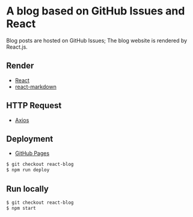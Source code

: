 # A blog based on GitHub Issues and React

Blog posts are hosted on GitHub Issues;
The blog website is rendered by React.js.

## Render

- [React](https://github.com/facebook/react)
- [react-markdown](https://github.com/remarkjs/react-markdown)

## HTTP Request

- [Axios](https://axios-http.com/)

## Deployment

- [GitHub Pages](https://create-react-app.dev/docs/deployment/#github-pages)

```bash
$ git checkout react-blog
$ npm run deploy
```

## Run locally

```bash
$ git checkout react-blog
$ npm start
```
